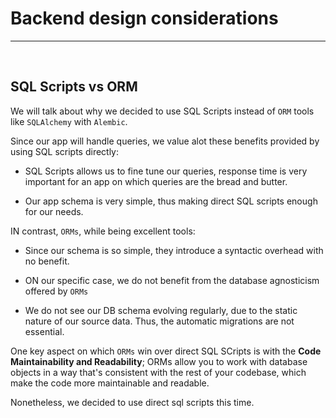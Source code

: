 # Backend design considerations

---

<br>

## SQL Scripts vs ORM

We will talk about why we decided to use SQL Scripts instead of `ORM` tools like `SQLAlchemy` with `Alembic`. 

Since our app will handle queries, we value alot these benefits provided by using SQL scripts directly:

- SQL Scripts allows us to fine tune our queries, response time is very important for an app on which  queries are the bread and butter.

- Our app schema is very simple, thus making direct SQL scripts enough for our needs.

IN contrast, `ORMs`, while being excellent tools:

- Since our schema is so simple, they introduce a syntactic overhead with no benefit.

- ON our specific case, we do not benefit from the database agnosticism offered by `ORMs`

- We do not see our DB schema evolving regularly, due to the static nature of our source data. Thus, the automatic migrations are not essential.  

One key aspect on which `ORMs` win over direct SQL SCripts is with the **Code Maintainability and Readability**; ORMs allow you to work with database objects in a way that's consistent with the rest of your codebase, which  make the code more maintainable and readable.  

Nonetheless, we decided to use direct sql scripts this time.